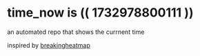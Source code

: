 # time_now is (( 1732978800111 ))

an automated repo that shows the currnent time

inspired by [breakingheatmap](https://github.com/breakingheatmap/breakingheatmap)